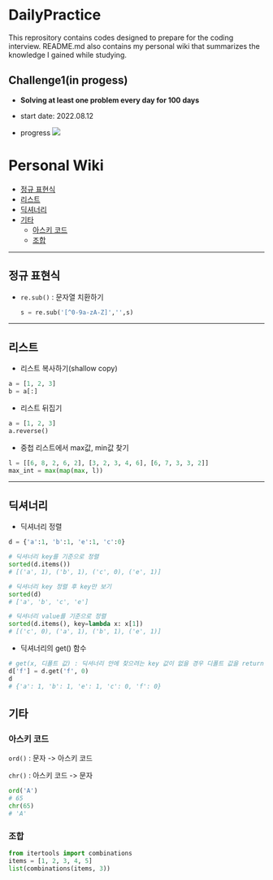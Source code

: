 # DailyPractice

This reprository contains codes designed to prepare for the coding interview. README.md also contains my personal wiki that summarizes the knowledge I gained while studying.

## Challenge1(in progess)

* **Solving at least one problem every day for 100 days**

* start date: 2022.08.12
* progress     ![](https://us-central1-progress-markdown.cloudfunctions.net/progress/39)

# Personal Wiki

* [정규 표현식](#정규-표현식)
* [리스트](#리스트)
* [딕셔너리](#딕셔너리)
* [기타](#기타)
  * [아스키 코드](#아스키-코드)
  * [조합](#조합)
---

## 정규 표현식

- `re.sub()` : 문자열 치환하기

  ```python 
  s = re.sub('[^0-9a-zA-Z]','',s)
  ```

---
## 리스트

* 리스트 복사하기(shallow copy)

```python
a = [1, 2, 3]
b = a[:]
```

* 리스트 뒤집기

```python
a = [1, 2, 3]
a.reverse()
```

* 중첩 리스트에서 max값, min값 찾기
```python
l = [[6, 8, 2, 6, 2], [3, 2, 3, 4, 6], [6, 7, 3, 3, 2]]
max_int = max(map(max, l))
```

---
## 딕셔너리

* 딕셔너리 정렬
```python
d = {'a':1, 'b':1, 'e':1, 'c':0}

# 딕셔너리 key를 기준으로 정렬
sorted(d.items())
# [('a', 1), ('b', 1), ('c', 0), ('e', 1)]

# 딕셔너리 key 정렬 후 key만 보기
sorted(d)
# ['a', 'b', 'c', 'e']

# 딕셔너리 value를 기준으로 정렬
sorted(d.items(), key=lambda x: x[1])
# [('c', 0), ('a', 1), ('b', 1), ('e', 1)]
```

* 딕셔너리의 get() 함수
```python
# get(x, 디폴트 값) : 딕셔너리 안에 찾으려는 key 값이 없을 경우 디폴트 값을 return함
d['f'] = d.get('f', 0)
d
# {'a': 1, 'b': 1, 'e': 1, 'c': 0, 'f': 0}
```

## 기타
### 아스키 코드


`ord()` : 문자 -> 아스키 코드


`chr()` : 아스키 코드 -> 문자


```python
ord('A')
# 65
chr(65)
# 'A'
```

### 조합
```python
from itertools import combinations
items = [1, 2, 3, 4, 5]
list(combinations(items, 3))
```

